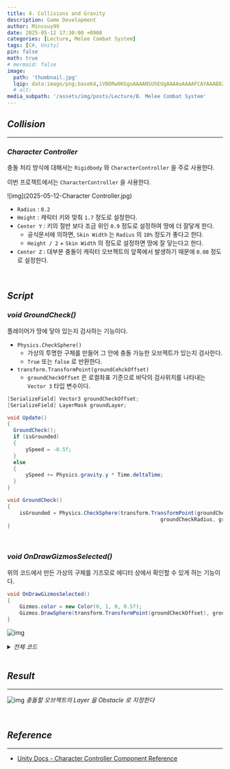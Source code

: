 ```yaml
---
title: 4. Collisions and Gravity
description: Game Development
author: Minssuy99
date: 2025-05-12 17:30:00 +0900
categories: [Lecture, Melee Combat System]
tags: [C#, Unity]
pin: false
math: true
# mermaid: false
image:
  path: 'thumbnail.jpg'
  lqip: data:image/png;base64,iVBORw0KGgoAAAANSUhEUgAAAAoAAAAFCAYAAAB8ZH1oAAAAAXNSR0IArs4c6QAAAARnQU1BAACxjwv8YQUAAAAJcEhZcwAADsQAAA7EAZUrDhsAAADFSURBVBhXDcuxTsJAHIDx7393LW3vKgRjCYiDAzFOJuICg4smvohPweRbMTLBapwdkIRAoomNJEgK0rPDt/0+sc555xzdi4w4ianbkiQJ8brBfldw1UtZrTYoAY5Hz+FPY1RAURyqSkSFNJsp80XOd/6LBEHkh8MenVbK69uS0ei5Opd0zzOsjdHGICh0ZOOXE6e5vTlju91hylPGkzU188V09s78Y02nHSIPj/d+cNfGRvCz+aygZpELT/0Gl9cZIgovin+18zpj6AM9igAAAABJRU5ErkJggg==
  # alt:
media_subpath: '/assets/img/posts/Lecture/B. Melee Combat System'
---
```

<!---------------------------------------Header-------------------------------------->

## _**Collision**_
---

### _**Character Controller**_

충돌 처리 방식에 대해서는 `Rigidbody` 와 `CharacterController` 을 주로 사용한다.

이번 프로젝트에서는 `CharacterController` 을 사용한다.

![img](2025-05-12-Character Controller.jpg)

* `Radius` : `0.2`
* `Height` : 캐릭터 키와 맞춰 `1.7` 정도로 설정한다.
* `Center Y` : 키의 절반 보다 조금 위인 `0.9` 정도로 설정하여 땅에 더 잘닿게 한다.
  * 공식문서에 의하면, `Skin Width` 는 `Radius` 의 `10%` 정도가 좋다고 한다.
  * `Height / 2` + `Skin Width` 의 정도로 설정하면 땅에 잘 닿는다고 한다.
* `Center Z` : 대부분 충돌이 캐릭터 오브젝트의 앞쪽에서 발생하기 때문에 `0.08` 정도로 설정한다.

<br>

## _**Script**_

### _**void GroundCheck()**_

플레이어가 땅에 닿아 있는지 검사하는 기능이다.

* `Physics.CheckSphere()`
  * 가상의 투명한 구체를 만들어 그 안에 충돌 가능한 오브젝트가 있는지 검사한다.
  * `True` 또는 `false` 로 반환한다.
* `transform.TransformPoint(groundCehckOffset)`
  * `groundCheckOffset` 은 로컬좌표 기준으로 바닥의 검사위치를 나타내는 `Vector 3` 타입 변수이다.

```csharp
[SerializeField] Vector3 groundCheckOffset;
[SerializeField] LayerMask groundLayer;

void Update()
{
  GroundCheck();
  if (isGrounded)
  {
      ySpeed = -0.5f;
  }
  else
  {
      ySpeed += Physics.gravity.y * Time.deltaTime;
  }
}

void GroundCheck()
{
    isGrounded = Physics.CheckSphere(transform.TransformPoint(groundCheckOffset),
                                                  groundCheckRadius, groundLayer);
}
```

<br>

### _**void OnDrawGizmosSelected()**_

위의 코드에서 만든 가상의 구체를 기즈모로 에디터 상에서 확인할 수 있게 하는 기능이다.

```csharp
void OnDrawGizmosSelected()
{
    Gizmos.color = new Color(0, 1, 0, 0.5f);
    Gizmos.DrawSphere(transform.TransformPoint(groundCheckOffset), groundCheckRadius);
}
```

![img](2025-05-12-Gizmos.jpg)

<details>
    <summary><i>전체 코드</i></summary>
<div markdown ="1">

```csharp
using System;
using System.Collections;
using System.Collections.Generic;
using Unity.Mathematics;
using Unity.VisualScripting;
using UnityEngine;

public class PlayerController : MonoBehaviour
{
    [SerializeField] float moveSpeed = 5f;
    [SerializeField] float rotationSpeed = 500f;
    
    [Header("Ground Check Settings")]
    [SerializeField] float groundCheckRadius = 0.2f;
    [SerializeField] Vector3 groundCheckOffset;
    [SerializeField] LayerMask groundLayer;
    
    bool isGrounded;

    float ySpeed;
    
    Quaternion targetRotation;
    
    CameraController cameraController;
    Animator animator;
    CharacterController characterController;

    private void Awake()
    {
        cameraController = Camera.main.GetComponent<CameraController>();
        animator = GetComponent<Animator>();
        characterController = GetComponent<CharacterController>();
    }

    void Update()
    {
        float h = Input.GetAxis("Horizontal");
        float v = Input.GetAxis("Vertical");

        float moveAmount = Mathf.Clamp01((Mathf.Abs(h) + Mathf.Abs(v)));
        
        var moveInput = (new Vector3(h, 0, v)).normalized;

        var moveDir = cameraController.PlanarRotation * moveInput;
        
        GroundCheck();
        if (isGrounded)
        {
            ySpeed = -0.5f;
        }
        else
        {
            ySpeed += Physics.gravity.y * Time.deltaTime;
        }
        
        var velocity = moveDir * moveSpeed;
        velocity.y = ySpeed;
        
        characterController.Move(velocity * Time.deltaTime);

        if (moveAmount > 0)
        {
            targetRotation = Quaternion.LookRotation(moveDir);
        }
        
        transform.rotation = Quaternion.RotateTowards(transform.rotation, targetRotation, 
            rotationSpeed * Time.deltaTime);
        
        animator.SetFloat("moveAmount", moveAmount, 0.2f, Time.deltaTime);
    }

    void GroundCheck()
    {
        isGrounded = Physics.CheckSphere(transform.TransformPoint(groundCheckOffset), groundCheckRadius, groundLayer);
    }

    void OnDrawGizmosSelected()
    {
        Gizmos.color = new Color(0, 1, 0, 0.5f);
        Gizmos.DrawSphere(transform.TransformPoint(groundCheckOffset), groundCheckRadius);
    }
}
```
{: file="PlayerController.cs"}

</div>
</details>
<br>

## _**Result**_
---

![img](2025-05-12-Result.gif)
_충돌할 오브젝트의 Layer 을 Obstacle 로 지정한다_ 

<br>

## _**Reference**_
---

* [Unity Docs - Character Controller Component Reference](https://docs.unity3d.com/2022.3/Documentation/Manual/class-CharacterController.html)